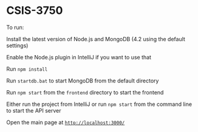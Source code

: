 # CSIS-3750

To run:

Install the latest version of Node.js and MongoDB (4.2 using the default settings)

Enable the Node.js plugin in IntelliJ if you want to use that

Run `npm install`

Run `startdb.bat` to start MongoDB from the default directory

Run `npm start` from the `frontend` directory to start the frontend

Either run the project from IntelliJ or run `npm start` from the command line to start the API server

Open the main page at [`http://localhost:3000/`](http://localhost:3000/)
